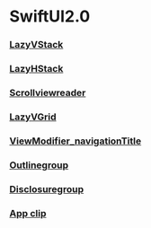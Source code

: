 # SwiftUI2.0

### [LazyVStack](https://github.com/daisukenagata/SwiftUI2.0/issues/3)

### [LazyHStack](https://github.com/daisukenagata/SwiftUI2.0/issues/1)

### [Scrollviewreader](https://github.com/daisukenagata/SwiftUI2.0/issues/2)

### [LazyVGrid](https://github.com/daisukenagata/SwiftUI2.0/issues/4)

### [ViewModifier_navigationTitle](https://github.com/daisukenagata/SwiftUI2.0/issues/5)

### [Outlinegroup](https://github.com/daisukenagata/SwiftUI2.0/issues/6)

### [Disclosuregroup](https://github.com/daisukenagata/SwiftUI2.0/issues/7)

### [App clip](https://github.com/daisukenagata/SwiftUI2.0/issues/8)
